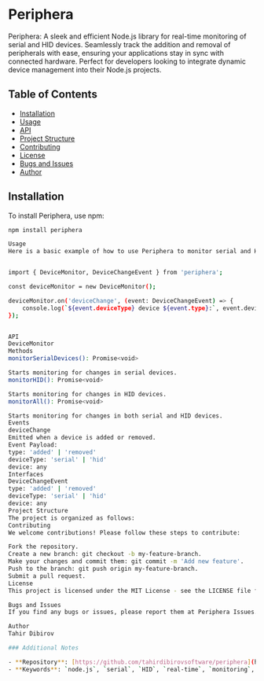 # Periphera

Periphera: A sleek and efficient Node.js library for real-time monitoring of serial and HID devices. Seamlessly track the addition and removal of peripherals with ease, ensuring your applications stay in sync with connected hardware. Perfect for developers looking to integrate dynamic device management into their Node.js projects.

## Table of Contents

- [Installation](#installation)
- [Usage](#usage)
- [API](#api)
- [Project Structure](#project-structure)
- [Contributing](#contributing)
- [License](#license)
- [Bugs and Issues](#bugs-and-issues)
- [Author](#author)

## Installation

To install Periphera, use npm:

```bash
npm install periphera

Usage
Here is a basic example of how to use Periphera to monitor serial and HID devices:


import { DeviceMonitor, DeviceChangeEvent } from 'periphera';

const deviceMonitor = new DeviceMonitor();

deviceMonitor.on('deviceChange', (event: DeviceChangeEvent) => {
    console.log(`${event.deviceType} device ${event.type}:`, event.device);
});


API
DeviceMonitor
Methods
monitorSerialDevices(): Promise<void>

Starts monitoring for changes in serial devices.
monitorHID(): Promise<void>

Starts monitoring for changes in HID devices.
monitorAll(): Promise<void>

Starts monitoring for changes in both serial and HID devices.
Events
deviceChange
Emitted when a device is added or removed.
Event Payload:
type: 'added' | 'removed'
deviceType: 'serial' | 'hid'
device: any
Interfaces
DeviceChangeEvent
type: 'added' | 'removed'
deviceType: 'serial' | 'hid'
device: any
Project Structure
The project is organized as follows:
Contributing
We welcome contributions! Please follow these steps to contribute:

Fork the repository.
Create a new branch: git checkout -b my-feature-branch.
Make your changes and commit them: git commit -m 'Add new feature'.
Push to the branch: git push origin my-feature-branch.
Submit a pull request.
License
This project is licensed under the MIT License - see the LICENSE file for details.

Bugs and Issues
If you find any bugs or issues, please report them at Periphera Issues.

Author
Tahir Dibirov

### Additional Notes

- **Repository**: [https://github.com/tahirdibirovsoftware/periphera](https://github.com/tahirdibirovsoftware/periphera)
- **Keywords**: `node.js`, `serial`, `HID`, `real-time`, `monitoring`, `peripherals`
